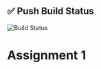 ﻿## ✅ Push Build Status

![Build Status](https://github.com/qubicbit/Inlamning-vecka3/actions/workflows/ci.yml/badge.svg)

# Assignment 1


